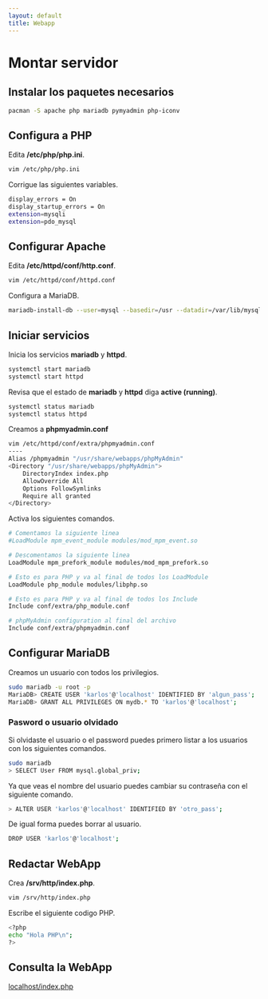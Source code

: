 ```yaml
---
layout: default
title: Webapp
---
```


# Montar servidor

## Instalar los paquetes necesarios
```bash
pacman -S apache php mariadb pymyadmin php-iconv
```

## Configura a PHP
Edita **/etc/php/php.ini**.
```bash
vim /etc/php/php.ini
```
Corrigue las siguientes variables.
```bash
display_errors = On
display_startup_errors = On
extension=mysqli
extension=pdo_mysql

```

## Configurar Apache
Edita **/etc/httpd/conf/http.conf**.
```bash
vim /etc/httpd/conf/httpd.conf
```

Configura a MariaDB.
```bash
mariadb-install-db --user=mysql --basedir=/usr --datadir=/var/lib/mysql
```


## Iniciar servicios
Inicia los servicios **mariadb** y **httpd**.
```bash
systemctl start mariadb
systemctl start httpd
```
Revisa que el estado de **mariadb** y **httpd** diga **active (running)**.
```bash
systemctl status mariadb
systemctl status httpd
```
Creamos a **phpmyadmin.conf**
```bash
vim /etc/httpd/conf/extra/phpmyadmin.conf
----
Alias /phpmyadmin "/usr/share/webapps/phpMyAdmin"
<Directory "/usr/share/webapps/phpMyAdmin">
    DirectoryIndex index.php
    AllowOverride All
    Options FollowSymlinks
    Require all granted
</Directory>
```



Activa los siguientes comandos.
```bash
# Comentamos la siguiente linea
#LoadModule mpm_event_module modules/mod_mpm_event.so

# Descomentamos la siguiente linea
LoadModule mpm_prefork_module modules/mod_mpm_prefork.so

# Esto es para PHP y va al final de todos los LoadModule
LoadModule php_module modules/libphp.so

# Esto es para PHP y va al final de todos los Include
Include conf/extra/php_module.conf

# phpMyAdmin configuration al final del archivo
Include conf/extra/phpmyadmin.conf
```

## Configurar MariaDB
Creamos un usuario con todos los privilegios.
```bash
sudo mariadb -u root -p
MariaDB> CREATE USER 'karlos'@'localhost' IDENTIFIED BY 'algun_pass';
MariaDB> GRANT ALL PRIVILEGES ON mydb.* TO 'karlos'@'localhost';
```
### Pasword o usuario olvidado
Si olvidaste el usuario o el password puedes primero listar a los usuarios con los siguientes comandos.
```bash
sudo mariadb
> SELECT User FROM mysql.global_priv;
```
Ya que veas el nombre del usuario puedes cambiar su contraseña con el siguiente comando.
```bash
> ALTER USER 'karlos'@'localhost' IDENTIFIED BY 'otro_pass';
```
De igual forma puedes borrar al usuario.
```bash
DROP USER 'karlos'@'localhost';
```

## Redactar WebApp
Crea **/srv/http/index.php**.
```bash
vim /srv/http/index.php
```
Escribe el siguiente codigo PHP.
```bash
<?php
echo "Hola PHP\n";
?>
```

## Consulta la WebApp
[localhost/index.php](localhost/index.php)

